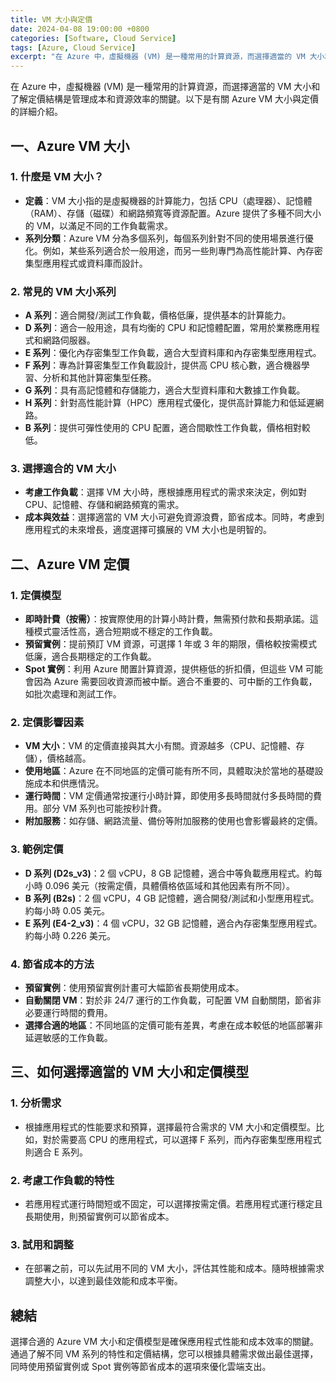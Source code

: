 ```yaml
---
title: VM 大小與定價
date: 2024-04-08 19:00:00 +0800
categories: [Software, Cloud Service]
tags: [Azure, Cloud Service] 
excerpt: "在 Azure 中，虛擬機器 (VM) 是一種常用的計算資源，而選擇適當的 VM 大小和了解定價結構是管理成本和資源效率的關鍵。"
---
```


在 Azure 中，虛擬機器 (VM) 是一種常用的計算資源，而選擇適當的 VM 大小和了解定價結構是管理成本和資源效率的關鍵。以下是有關 Azure VM 大小與定價的詳細介紹。

## **一、Azure VM 大小**

### **1. 什麼是 VM 大小？**
   - **定義**：VM 大小指的是虛擬機器的計算能力，包括 CPU（處理器）、記憶體（RAM）、存儲（磁碟）和網路頻寬等資源配置。Azure 提供了多種不同大小的 VM，以滿足不同的工作負載需求。
   - **系列分類**：Azure VM 分為多個系列，每個系列針對不同的使用場景進行優化。例如，某些系列適合於一般用途，而另一些則專門為高性能計算、內存密集型應用程式或資料庫而設計。

### **2. 常見的 VM 大小系列**
   - **A 系列**：適合開發/測試工作負載，價格低廉，提供基本的計算能力。
   - **D 系列**：適合一般用途，具有均衡的 CPU 和記憶體配置，常用於業務應用程式和網路伺服器。
   - **E 系列**：優化內存密集型工作負載，適合大型資料庫和內存密集型應用程式。
   - **F 系列**：專為計算密集型工作負載設計，提供高 CPU 核心數，適合機器學習、分析和其他計算密集型任務。
   - **G 系列**：具有高記憶體和存儲能力，適合大型資料庫和大數據工作負載。
   - **H 系列**：針對高性能計算（HPC）應用程式優化，提供高計算能力和低延遲網路。
   - **B 系列**：提供可彈性使用的 CPU 配置，適合間歇性工作負載，價格相對較低。

### **3. 選擇適合的 VM 大小**
   - **考慮工作負載**：選擇 VM 大小時，應根據應用程式的需求來決定，例如對 CPU、記憶體、存儲和網路頻寬的需求。
   - **成本與效益**：選擇適當的 VM 大小可避免資源浪費，節省成本。同時，考慮到應用程式的未來增長，適度選擇可擴展的 VM 大小也是明智的。

## **二、Azure VM 定價**

### **1. 定價模型**
   - **即時計費（按需）**：按實際使用的計算小時計費，無需預付款和長期承諾。這種模式靈活性高，適合短期或不穩定的工作負載。
   - **預留實例**：提前預訂 VM 資源，可選擇 1 年或 3 年的期限，價格較按需模式低廉，適合長期穩定的工作負載。
   - **Spot 實例**：利用 Azure 閒置計算資源，提供極低的折扣價，但這些 VM 可能會因為 Azure 需要回收資源而被中斷。適合不重要的、可中斷的工作負載，如批次處理和測試工作。

### **2. 定價影響因素**
   - **VM 大小**：VM 的定價直接與其大小有關。資源越多（CPU、記憶體、存儲），價格越高。
   - **使用地區**：Azure 在不同地區的定價可能有所不同，具體取決於當地的基礎設施成本和供應情況。
   - **運行時間**：VM 定價通常按運行小時計算，即使用多長時間就付多長時間的費用。部分 VM 系列也可能按秒計費。
   - **附加服務**：如存儲、網路流量、備份等附加服務的使用也會影響最終的定價。

### **3. 範例定價**
   - **D 系列 (D2s_v3)**：2 個 vCPU，8 GB 記憶體，適合中等負載應用程式。約每小時 0.096 美元（按需定價，具體價格依區域和其他因素有所不同）。
   - **B 系列 (B2s)**：2 個 vCPU，4 GB 記憶體，適合開發/測試和小型應用程式。約每小時 0.05 美元。
   - **E 系列 (E4-2_v3)**：4 個 vCPU，32 GB 記憶體，適合內存密集型應用程式。約每小時 0.226 美元。

### **4. 節省成本的方法**
   - **預留實例**：使用預留實例計畫可大幅節省長期使用成本。
   - **自動關閉 VM**：對於非 24/7 運行的工作負載，可配置 VM 自動關閉，節省非必要運行時間的費用。
   - **選擇合適的地區**：不同地區的定價可能有差異，考慮在成本較低的地區部署非延遲敏感的工作負載。

## **三、如何選擇適當的 VM 大小和定價模型**

### **1. 分析需求**
   - 根據應用程式的性能要求和預算，選擇最符合需求的 VM 大小和定價模型。比如，對於需要高 CPU 的應用程式，可以選擇 F 系列，而內存密集型應用程式則適合 E 系列。

### **2. 考慮工作負載的特性**
   - 若應用程式運行時間短或不固定，可以選擇按需定價。若應用程式運行穩定且長期使用，則預留實例可以節省成本。

### **3. 試用和調整**
   - 在部署之前，可以先試用不同的 VM 大小，評估其性能和成本。隨時根據需求調整大小，以達到最佳效能和成本平衡。

## **總結**

選擇合適的 Azure VM 大小和定價模型是確保應用程式性能和成本效率的關鍵。通過了解不同 VM 系列的特性和定價結構，您可以根據具體需求做出最佳選擇，同時使用預留實例或 Spot 實例等節省成本的選項來優化雲端支出。
